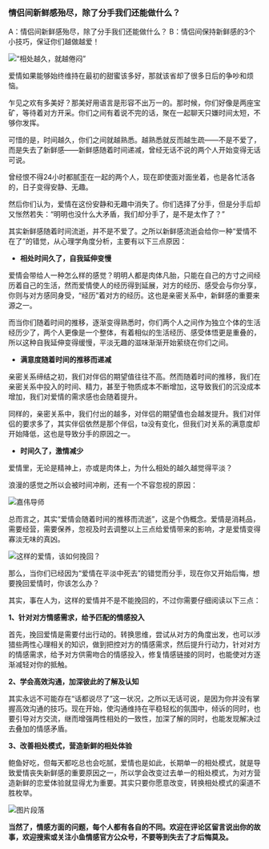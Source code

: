 ### 情侣间新鲜感殆尽，除了分手我们还能做什么？

A：情侣间新鲜感殆尽，除了分手我们还能做什么？
B：情侣间保持新鲜感的3个小技巧，保证你们越做越爱！

![“相处越久，就越倦闷”](/images/articles/a5/a5_2/image1.png "“相处越久，就越倦闷”")

爱情如果能够始终维持在最初的甜蜜该多好，那就该省却了很多日后的争吵和烦恼。

乍见之欢有多美好？那美好用语言是形容不出万一的。那时候，你们好像是两座宝矿，等待着对方开采。你们之间有着说不完的话，聚在一起聊天只嫌时间太短，不够你发挥。

可惜的是，时间越久，你们之间就越熟悉。越熟悉就反而越生疏——不是不爱了，而是失去了新鲜感——新鲜感随着时间递减，曾经无话不说的两个人开始变得无话可说。

曾经恨不得24小时都腻歪在一起的两个人，现在即使面对面坐着，也是各忙活各的，日子变得安静、无趣。

然后你们认为，爱情在这份安静和无趣中消失了。你们选择了分手，但是分手后却又怅然若失：“明明也没什么大矛盾，我们却分手了，是不是太作了？”

其实新鲜感随着时间流逝，并不是不爱了。之所以新鲜感流逝会给你一种“爱情不在了”的错觉，从心理学角度分析，主要有以下三点原因：

- **相处时间久了，自我延伸变慢**

爱情会带给人一种怎么样的感觉？明明人都是肉体凡胎，只能在自己的方寸之间经历着自己的生活，然而爱情使人的经历得到延展，对方的经历、感受会与你分享，你则与对方感同身受，“经历”着对方的经历。这也是亲密关系中，新鲜感的重要来源之一。

而当你们随着时间的推移，逐渐变得熟悉时，你们两个人之间作为独立个体的生活经历少了，两个人更像是一个整体，有着相似的生活经历、感受体悟更是重叠的，所以这种自我延伸变得缓慢，平淡无趣的滋味渐渐开始萦绕在你们之间。

- **满意度随着时间的推移而递减**

亲密关系缔结之初，我们对伴侣的期望值往往不高。然而随着时间的推移，我们在亲密关系中投入的时间、精力，甚至于物质成本不断增加，这导致我们的沉没成本增加，我们对爱情的需求感也会随着提升。

同样的，亲密关系中，我们付出的越多，对伴侣的期望值也会越发提升。我们对伴侣的要求多了，其实伴侣依然是那个伴侣，ta没有变化，但我们对关系的满意度却开始降低，这也是导致分手的原因之一。

- **时间久了，激情减少**

爱情里，无论是精神上，亦或是肉体上，为什么相处的越久越觉得平淡？

浪漫的感觉之所以会被时间冲刷，还有一个不容忽视的原因：

![嘉伟导师](/images/articles/a5/a5_2/image2.png "嘉伟导师")

总而言之，其实“爱情会随着时间的推移而流逝”，这是个伪概念。爱情是消耗品，需要经营，需要保养，忽视及时去调整以上三点给爱情带来的影响，才是爱情变得寡淡无味的真凶。

![这样的爱情，该如何挽回？](/images/articles/a5/a5_2/image3.png "这样的爱情，该如何挽回？")

那么，当你们已经因为“爱情在平淡中死去”的错觉而分手，现在你又开始后悔，想要挽回爱情时，你该怎么办？

其实，事在人为，这样的爱情并不是不能挽回的，不过你需要仔细阅读以下三点：

**1、针对对方情感需求，给予匹配的情感投入**

首先，挽回爱情是需要付出行动的。转换思维，尝试从对方的角度出发，也可以涉猎些两性心理相关的知识，做到把控对方的情感需求，然后提升行动力，针对对方的情感需求，给予对方供需吻合的情感投入，修复情感链接的同时，也能使对方逐渐减轻对你的抵触。

**2、学会高效沟通，加深彼此的了解及认知**

其实永远不可能存在“话都说尽了”这一状况，之所以无话可说，是因为你并没有掌握高效沟通的技巧。现在开始，使沟通维持在平稳轻松的氛围中，倾诉的同时，也要引导对方交流，继而增强两性相处的一致性，加深了解的同时，也能发现解决过去叠加的情感矛盾。

**3、改善相处模式，营造新鲜的相处体验**

鲍鱼好吃，但每天都吃总也会吃腻，爱情也是如此，长期单一的相处模式，就是导致爱情丧失新鲜感的重要原因之一，所以学会改变过去单一的相处模式，为对方营造新鲜的恋爱体验就显得尤为重要。其实只要你愿意改变，转换相处模式的渠道不胜枚举。

![图片段落](/images/articles/a5/a5_2/image4.png "图片段落")

**当然了，情感方面的问题，每个人都有各自的不同。欢迎在评论区留言说出你的故事，欢迎搜索或关注小鱼情感官方公众号，不要等到失去了才后悔莫及。**
